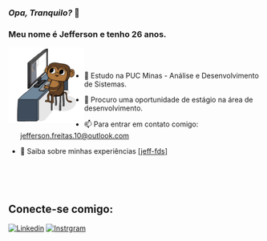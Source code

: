 ### **_Opa, Tranquilo?_** 👋

### **Meu nome é Jefferson e tenho 26 anos.**


<img src='https://github.com/Jeff-fds/Jeff-fds/blob/main/Monkey_Kid_Coding.gif?raw=true' align='left' width="30%">
<br>
<br>

* 📘 Estudo na PUC Minas - Análise e Desenvolvimento de Sistemas.

* 🔎 Procuro uma oportunidade de estágio na área de desenvolvimento.
* 📫 Para entrar em contato comigo: jefferson.freitas.10@outlook.com
* 📄 Saiba sobre minhas experiências [[jeff-fds]](https://www.linkedin.com/in/jefferson-freitas-bb9565187/)
<br/>
<br><br>

## **Conecte-se comigo:**

[![Linkedin](https://img.shields.io/badge/LinkedIn-0077B5?style=for-the-badge&logo=linkedin&logoColor=white
)](https://www.linkedin.com/in/jefferson-freitas-bb9565187/)
[![Instrgram](https://img.shields.io/badge/Instagram-E4405F?style=for-the-badge&logo=instagram&logoColor=white
)](https://www.instagram.com/jeff_fds/)
